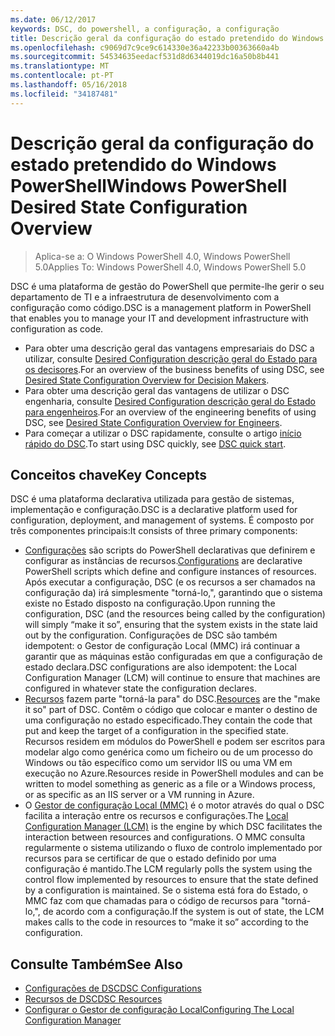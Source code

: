 ```yaml
---
ms.date: 06/12/2017
keywords: DSC, do powershell, a configuração, a configuração
title: Descrição geral da configuração do estado pretendido do Windows PowerShell
ms.openlocfilehash: c9069d7c9ce9c614330e36a42233b00363660a4b
ms.sourcegitcommit: 54534635eedacf531d8d6344019dc16a50b8b441
ms.translationtype: MT
ms.contentlocale: pt-PT
ms.lasthandoff: 05/16/2018
ms.locfileid: "34187481"
---
```

# <a name="windows-powershell-desired-state-configuration-overview"></a><span data-ttu-id="dc310-103">Descrição geral da configuração do estado pretendido do Windows PowerShell</span><span class="sxs-lookup"><span data-stu-id="dc310-103">Windows PowerShell Desired State Configuration Overview</span></span>

> <span data-ttu-id="dc310-104">Aplica-se a: O Windows PowerShell 4.0, Windows PowerShell 5.0</span><span class="sxs-lookup"><span data-stu-id="dc310-104">Applies To: Windows PowerShell 4.0, Windows PowerShell 5.0</span></span>

<span data-ttu-id="dc310-105">DSC é uma plataforma de gestão do PowerShell que permite-lhe gerir o seu departamento de TI e a infraestrutura de desenvolvimento com a configuração como código.</span><span class="sxs-lookup"><span data-stu-id="dc310-105">DSC is a management platform in PowerShell that enables you to manage your IT and development infrastructure with configuration as code.</span></span>

- <span data-ttu-id="dc310-106">Para obter uma descrição geral das vantagens empresariais do DSC a utilizar, consulte [Desired Configuration descrição geral do Estado para os decisores](decisionMaker.md).</span><span class="sxs-lookup"><span data-stu-id="dc310-106">For an overview of the business benefits of using DSC, see [Desired State Configuration Overview for Decision Makers](decisionMaker.md).</span></span>
- <span data-ttu-id="dc310-107">Para obter uma descrição geral das vantagens de utilizar o DSC engenharia, consulte [Desired Configuration descrição geral do Estado para engenheiros](DscForEngineers.md).</span><span class="sxs-lookup"><span data-stu-id="dc310-107">For an overview of the engineering benefits of using DSC, see [Desired State Configuration Overview for Engineers](DscForEngineers.md).</span></span>
- <span data-ttu-id="dc310-108">Para começar a utilizar o DSC rapidamente, consulte o artigo [início rápido do DSC](quickStart.md).</span><span class="sxs-lookup"><span data-stu-id="dc310-108">To start using DSC quickly, see [DSC quick start](quickStart.md).</span></span>

## <a name="key-concepts"></a><span data-ttu-id="dc310-109">Conceitos chave</span><span class="sxs-lookup"><span data-stu-id="dc310-109">Key Concepts</span></span>

<span data-ttu-id="dc310-110">DSC é uma plataforma declarativa utilizada para gestão de sistemas, implementação e configuração.</span><span class="sxs-lookup"><span data-stu-id="dc310-110">DSC is a declarative platform used for configuration, deployment, and management of systems.</span></span> <span data-ttu-id="dc310-111">É composto por três componentes principais:</span><span class="sxs-lookup"><span data-stu-id="dc310-111">It consists of three primary components:</span></span>

- <span data-ttu-id="dc310-112">[Configurações](configurations.md) são scripts do PowerShell declarativas que definirem e configurar as instâncias de recursos.</span><span class="sxs-lookup"><span data-stu-id="dc310-112">[Configurations](configurations.md) are declarative PowerShell scripts which define and configure instances of resources.</span></span>
    <span data-ttu-id="dc310-113">Após executar a configuração, DSC (e os recursos a ser chamados na configuração da) irá simplesmente "torná-lo,", garantindo que o sistema existe no Estado disposto na configuração.</span><span class="sxs-lookup"><span data-stu-id="dc310-113">Upon running the configuration, DSC (and the resources being called by the configuration) will simply “make it so”, ensuring that the system exists in the state laid out by the configuration.</span></span>
    <span data-ttu-id="dc310-114">Configurações de DSC são também idempotent: o Gestor de configuração Local (MMC) irá continuar a garantir que as máquinas estão configuradas em que a configuração de estado declara.</span><span class="sxs-lookup"><span data-stu-id="dc310-114">DSC configurations are also idempotent: the Local Configuration Manager (LCM) will continue to ensure that machines are configured in whatever state the configuration declares.</span></span>
- <span data-ttu-id="dc310-115">[Recursos](resources.md) fazem parte "torná-la para" do DSC.</span><span class="sxs-lookup"><span data-stu-id="dc310-115">[Resources](resources.md) are the "make it so" part of DSC.</span></span> <span data-ttu-id="dc310-116">Contêm o código que colocar e manter o destino de uma configuração no estado especificado.</span><span class="sxs-lookup"><span data-stu-id="dc310-116">They contain the code that put and keep the target of a configuration in the specified state.</span></span>
    <span data-ttu-id="dc310-117">Recursos residem em módulos do PowerShell e podem ser escritos para modelar algo como genérica como um ficheiro ou de um processo do Windows ou tão específico como um servidor IIS ou uma VM em execução no Azure.</span><span class="sxs-lookup"><span data-stu-id="dc310-117">Resources reside in PowerShell modules and can be written to model something as generic as a file or a Windows process, or as specific as an IIS server or a VM running in Azure.</span></span>
- <span data-ttu-id="dc310-118">O [Gestor de configuração Local (MMC)](metaConfig.md) é o motor através do qual o DSC facilita a interação entre os recursos e configurações.</span><span class="sxs-lookup"><span data-stu-id="dc310-118">The [Local Configuration Manager (LCM)](metaConfig.md) is the engine by which DSC facilitates the interaction between resources and configurations.</span></span>
    <span data-ttu-id="dc310-119">O MMC consulta regularmente o sistema utilizando o fluxo de controlo implementado por recursos para se certificar de que o estado definido por uma configuração é mantido.</span><span class="sxs-lookup"><span data-stu-id="dc310-119">The LCM regularly polls the system using the control flow implemented by resources to ensure that the state defined by a configuration is maintained.</span></span>
    <span data-ttu-id="dc310-120">Se o sistema está fora do Estado, o MMC faz com que chamadas para o código de recursos para "torná-lo,", de acordo com a configuração.</span><span class="sxs-lookup"><span data-stu-id="dc310-120">If the system is out of state, the LCM makes calls to the code in resources to “make it so” according to the configuration.</span></span>

## <a name="see-also"></a><span data-ttu-id="dc310-121">Consulte Também</span><span class="sxs-lookup"><span data-stu-id="dc310-121">See Also</span></span>

- [<span data-ttu-id="dc310-122">Configurações de DSC</span><span class="sxs-lookup"><span data-stu-id="dc310-122">DSC Configurations</span></span>](configurations.md)
- [<span data-ttu-id="dc310-123">Recursos de DSC</span><span class="sxs-lookup"><span data-stu-id="dc310-123">DSC Resources</span></span>](resources.md)
- [<span data-ttu-id="dc310-124">Configurar o Gestor de configuração Local</span><span class="sxs-lookup"><span data-stu-id="dc310-124">Configuring The Local Configuration Manager</span></span>](metaConfig.md)